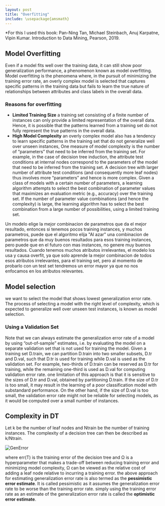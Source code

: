 ```yaml
---
layout: post
title: "Overfitting"
include: \usepackage{amsmath}
---
```

*For this I used this book:
Pan-Ning Tan, Michael Steinbach, Anuj Karpatne, Vipin Kumar. Introduction
to Data Mining, Pearson, 2019.

## Model Overfitting

Even if a model fits well over the training data, it can still show poor generalization performance, a phenomenon known as model overfitting.
Model overfitting is the phenomena where, in the pursuit of minimizing the training error rate, an overly complex model is selected that captures specific patterns in the training data but fails to learn the true nature of relationships between attributes and class labels in the overall data.

### Reasons for overfitting

* **Limited Training Size** a training set consisting of a finite number of instances can only provide a limited representation of the overall data. Hence, it is possible that the patterns learned from a training set do not fully represent the true patterns in the overall data.
* **High Model Complexity** an overly complex model also has a tendency to learn specific patterns in the training set that do not generalize well over unseen instances, One measure of model complexity is the number of “parameters” that need to be inferred from the training set. For example, in the case of decision tree induction, the attribute test conditions at internal nodes correspond to the parameters of the model that need to be inferred from the training set. A decision tree with larger number of attribute test conditions (and consequently more leaf nodes) thus involves more “parameters” and hence is more complex. Given a class of models with a certain number of parameters, a learning algorithm attempts to select the best combination of parameter values that maximizes an evaluation metric (e.g., accuracy) over the training set. If the number of parameter value combinations (and hence the complexity) is large, the learning algorithm has to select the best combination from a large number of possibilities, using a limited training set.

Un modelo elige la mejor combinacion de parametros que da el mejor resultado, entonces si tenemos pocos training instances, y muchos parametros, puede que el algoritmo elija "Al azar" una combinacion de parametros que da muy buenos resultados para esos training instances, pero puede que en el futuro con mas instances, no genere muy buenos resultados.
Cuando tenemos muchos atributos irrelevantes, el modelo los usa y causa overfit, ya que solo aprende la mejor combinacion de todos esos atributos irrelevantes, para el training set, pero al momento de probarlo con un test set tendremos un error mayor ya que no nos enfocamos en los atributos relevantes.

## Model selection

we want to select the model that shows lowest generalization error rate. The process of selecting a model with the right level of complexity, which is expected to generalize well over unseen test instances, is known as model selection.

### Using a Validation Set

Note that we can always estimate the generalization error rate of a model by using “out-of-sample” estimates, i.e. by evaluating the model on a separate validation set that is not used for training the model.
Given a training set D.train, we can partition D.train into two smaller subsets, D.tr and D.val, such that D.tr is used for training while D.val is used as the validation set. For example, two-thirds of D.train can be reserved as D.tr for training, while the remaining one-third is used as D.val for computing validation error rate.
one limitation of this approach is that it is sensitive to the sizes of D.tr and D.val, obtained by partitioning D.train. If the size of D.tr is too small, it may result in the learning of a poor classification model with substandard performance.
On the other hand, if the size of D.val is too small, the validation error rate might not be reliable for selecting models, as it would be computed over a small number of instances.

## Complexity in DT

Let k be the number of leaf nodes and Ntrain be the number of training instances. The complexity of a decision tree can then be described as k/Ntrain.

![GenError]({{site.baseurl}}/images/GenError.JPG)

where err(T) is the training error of the decision tree and Ω is a hyperparameter that makes a trade-off between reducing training error and minimizing model complexity, Ω can be viewed as the relative cost of adding a leaf node relative to incurring a training error. the above approach for estimating generalization error rate is also termed as the **pessimistic error estimate**. It is called pessimistic as it assumes the generalization error rate to be worse than the training error rate.
simply using the training error rate as an estimate of the generalization error rate is called the **optimistic error estimate**.
